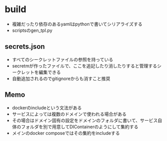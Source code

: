 # build

- 複雑だったり依存のあるyamlはpythonで書いてシリアライズする
- scriptsのgen_tpl.py

## secrets.json

- すべてのシークレットファイルの参照を持っている
- secretmが作ったファイルで、ここを追記したり消したりすると管理するシークレットを編集できる
- 自動追加されるのでgitignoreからも消すこと推奨

## Memo

- dockerのincludeという文法がある
- サービスによっては複数のドメインで使われる場合がある
- その場合はドメイン固有の設定をドメインのフォルダに書いて、サービス自体のフォルダを別で用意してDIContainerのようにして集約する
- メインのdocker composeではその集約をincludeする
